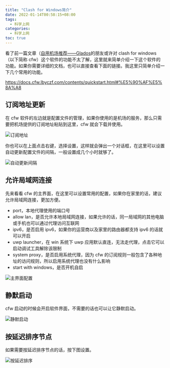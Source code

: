 ```yaml
---
title: "Clash for Windows简介"
date: 2022-01-14T00:58:15+08:00
tags:
  - 科学上网
categories:
  - 科学上网
toc: true
---
```


看了前一篇文章（[自用机场推荐——Glados](/post/glados/)的朋友或许对 clash for windows（以下简称 cfw）这个软件的功能不太了解，这里就来简单介绍一下这个软件的功能。如果你需要详细的文档，也可以直接查看下面的链接。我这里只简单介绍一下几个常用的功能。

<https://docs.cfw.lbyczf.com/contents/quickstart.html#%E5%90%AF%E5%8A%A8>

## 订阅地址更新

在 cfw 软件的左边就是配置文件的管理，如果你使用的是机场的服务，那么只需要把机场提供的订阅地址粘贴到这里，cfw 就会下载并使用。

![订阅地址](https://raw.githubusercontent.com/lsmnoxa/image-host/main/img/20220114010642.png)

你也可以在上面点击右键，选择设置，这样就会弹出一个对话框，在这里可以设置自动更新配置文件的间隔，一般设置成几个小时就够了。

![自动更新间隔](https://raw.githubusercontent.com/lsmnoxa/image-host/main/img/20220114011036.png)

## 允许局域网连接

先来看看 cfw 的主界面，在这里可以设置常用的配置，如果你在家里的话，建议允许局域网连接，更加方便。

- port，本地代理使用的端口号
- allow lan，是否允许本地局域网连接，如果允许的话，同一局域网的其他电脑或手机也可以通过代理访问互联网
- ipv6，是否启用 ipv6，如果你的运营商以及家里的路由器都支持 ipv6 的话就可以开启
- uwp launcher，在 win 系统下 uwp 应用默认直连，无法走代理，点击它可以启动调试工具解除该限制
- system proxy，是否启用系统代理，因为 cfw 的订阅规则一般包含了各种地址的访问规则，所以启用系统代理也没有什么影响
- start with windows，是否开机自启

![主界面配置](https://raw.githubusercontent.com/lsmnoxa/image-host/main/img/20220114011334.png)

## 静默启动

cfw 启动的时候会开启软件界面，不需要的话也可以让它静默启动。

![静默启动](https://raw.githubusercontent.com/lsmnoxa/image-host/main/img/20220114012736.png)

## 按延迟排序节点

如果需要按延迟排序节点的话，按下图设置。

![按延迟排序](https://raw.githubusercontent.com/lsmnoxa/image-host/main/img/20220114012847.png)

